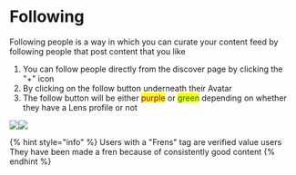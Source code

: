 # Following

Following people is a way in which you can curate your content feed by following people that post content that you like

1. You can follow people directly from the discover page by clicking the "+" icon&#x20;
2. By clicking on the follow button underneath their Avatar
3. The follow button will be either <mark style="color:purple;">purple</mark> or <mark style="color:green;">green</mark> depending on whether they have a Lens profile or not

![](<../../../.gitbook/assets/image (6) (1).png>)![](<../../../.gitbook/assets/image (7) (1).png>)

{% hint style="info" %}
Users with a "Frens" tag are verified value users\
They have been made a fren because of consistently good content
{% endhint %}
